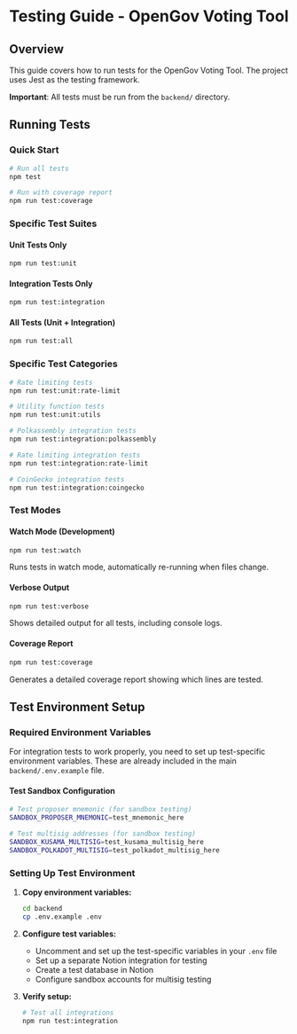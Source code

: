 # Testing Guide - OpenGov Voting Tool

## Overview

This guide covers how to run tests for the OpenGov Voting Tool. The project uses Jest as the testing framework.

**Important**: All tests must be run from the `backend/` directory.

## Running Tests

### Quick Start

```bash
# Run all tests
npm test

# Run with coverage report
npm run test:coverage
```

### Specific Test Suites

#### Unit Tests Only
```bash
npm run test:unit
```

#### Integration Tests Only
```bash
npm run test:integration
```

#### All Tests (Unit + Integration)
```bash
npm run test:all
```

### Specific Test Categories

```bash
# Rate limiting tests
npm run test:unit:rate-limit

# Utility function tests
npm run test:unit:utils

# Polkassembly integration tests
npm run test:integration:polkassembly

# Rate limiting integration tests
npm run test:integration:rate-limit

# CoinGecko integration tests
npm run test:integration:coingecko
```

### Test Modes

#### Watch Mode (Development)
```bash
npm run test:watch
```
Runs tests in watch mode, automatically re-running when files change.

#### Verbose Output
```bash
npm run test:verbose
```
Shows detailed output for all tests, including console logs.

#### Coverage Report
```bash
npm run test:coverage
```
Generates a detailed coverage report showing which lines are tested.

## Test Environment Setup

### Required Environment Variables

For integration tests to work properly, you need to set up test-specific environment variables. These are already included in the main `backend/.env.example` file.

#### Test Sandbox Configuration
```bash
# Test proposer mnemonic (for sandbox testing)
SANDBOX_PROPOSER_MNEMONIC=test_mnemonic_here

# Test multisig addresses (for sandbox testing)
SANDBOX_KUSAMA_MULTISIG=test_kusama_multisig_here
SANDBOX_POLKADOT_MULTISIG=test_polkadot_multisig_here
```

### Setting Up Test Environment

1. **Copy environment variables:**
   ```bash
   cd backend
   cp .env.example .env
   ```

2. **Configure test variables:**
   - Uncomment and set up the test-specific variables in your `.env` file
   - Set up a separate Notion integration for testing
   - Create a test database in Notion
   - Configure sandbox accounts for multisig testing

3. **Verify setup:**
   ```bash
   # Test all integrations
   npm run test:integration
   ``` 